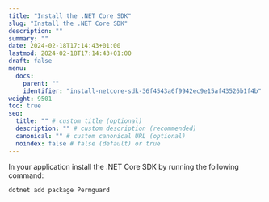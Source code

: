 ```yaml
---
title: "Install the .NET Core SDK"
slug: "Install the .NET Core SDK"
description: ""
summary: ""
date: 2024-02-18T17:14:43+01:00
lastmod: 2024-02-18T17:14:43+01:00
draft: false
menu:
  docs:
    parent: ""
    identifier: "install-netcore-sdk-36f4543a6f9942ec9e15af43526b1f4b"
weight: 9501
toc: true
seo:
  title: "" # custom title (optional)
  description: "" # custom description (recommended)
  canonical: "" # custom canonical URL (optional)
  noindex: false # false (default) or true
---
```


In your application install the .NET Core SDK by running the following command:

```bash
dotnet add package Permguard
```
